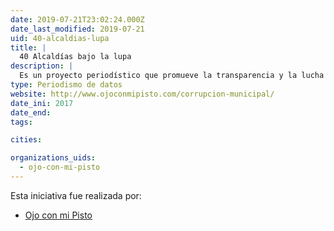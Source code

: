 ```yaml
---
date: 2019-07-21T23:02:24.000Z
date_last_modified: 2019-07-21
uid: 40-alcaldias-lupa
title: |
  40 Alcaldías bajo la lupa
description: |
  Es un proyecto periodístico que promueve la transparencia y la lucha contra la corrupción, fiscaliza cómo usan los gobiernos locales los fondos municipales y fomenta la participación ciudadana.
type: Periodismo de datos
website: http://www.ojoconmipisto.com/corrupcion-municipal/
date_ini: 2017
date_end: 
tags:

cities: 

organizations_uids:
  - ojo-con-mi-pisto
---
```


Esta iniciativa fue realizada por:

- [Ojo con mi Pisto](/organizaciones/ojo-con-mi-pisto)
